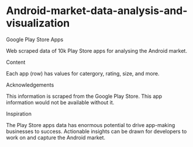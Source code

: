 # Android-market-data-analysis-and-visualization

Google Play Store Apps

Web scraped data of 10k Play Store apps for analysing the Android market.

Content

Each app (row) has values for catergory, rating, size, and more.

Acknowledgements

This information is scraped from the Google Play Store. This app information would not be available without it.

Inspiration

The Play Store apps data has enormous potential to drive app-making businesses to success. Actionable insights can be drawn for developers to work on and capture the Android market.

